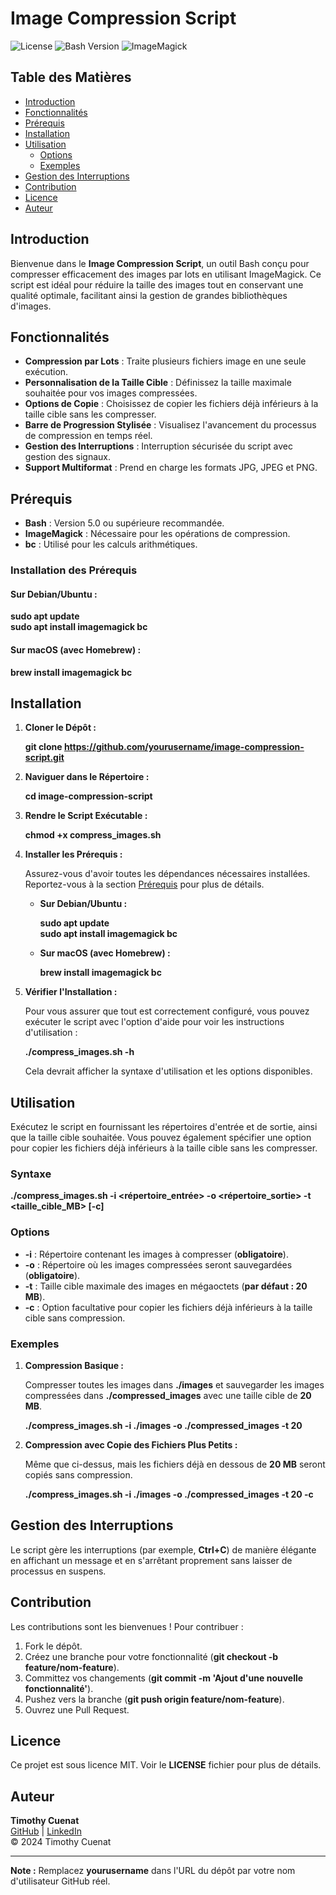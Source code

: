 # Image Compression Script

![License](https://img.shields.io/github/license/yourusername/image-compression-script)
![Bash Version](https://img.shields.io/badge/bash-5.0+-informational)
![ImageMagick](https://img.shields.io/badge/ImageMagick-Required-blue)

## Table des Matières
- [Introduction](#introduction)
- [Fonctionnalités](#fonctionnalités)
- [Prérequis](#prérequis)
- [Installation](#installation)
- [Utilisation](#utilisation)
  - [Options](#options)
  - [Exemples](#exemples)
- [Gestion des Interruptions](#gestion-des-interruptions)
- [Contribution](#contribution)
- [Licence](#licence)
- [Auteur](#auteur)

## Introduction

Bienvenue dans le **Image Compression Script**, un outil Bash conçu pour compresser efficacement des images par lots en utilisant ImageMagick. Ce script est idéal pour réduire la taille des images tout en conservant une qualité optimale, facilitant ainsi la gestion de grandes bibliothèques d'images.

## Fonctionnalités

- **Compression par Lots** : Traite plusieurs fichiers image en une seule exécution.
- **Personnalisation de la Taille Cible** : Définissez la taille maximale souhaitée pour vos images compressées.
- **Options de Copie** : Choisissez de copier les fichiers déjà inférieurs à la taille cible sans les compresser.
- **Barre de Progression Stylisée** : Visualisez l'avancement du processus de compression en temps réel.
- **Gestion des Interruptions** : Interruption sécurisée du script avec gestion des signaux.
- **Support Multiformat** : Prend en charge les formats JPG, JPEG et PNG.

## Prérequis

- **Bash** : Version 5.0 ou supérieure recommandée.
- **ImageMagick** : Nécessaire pour les opérations de compression.
- **bc** : Utilisé pour les calculs arithmétiques.

### Installation des Prérequis

#### Sur Debian/Ubuntu :

**sudo apt update**  
**sudo apt install imagemagick bc**

#### Sur macOS (avec Homebrew) :

**brew install imagemagick bc**

## Installation

1. **Cloner le Dépôt :**

   **git clone https://github.com/yourusername/image-compression-script.git**

2. **Naviguer dans le Répertoire :**

   **cd image-compression-script**

3. **Rendre le Script Exécutable :**

   **chmod +x compress_images.sh**

4. **Installer les Prérequis :**

   Assurez-vous d'avoir toutes les dépendances nécessaires installées. Reportez-vous à la section [Prérequis](#prérequis) pour plus de détails.

   - **Sur Debian/Ubuntu :**

     **sudo apt update**  
     **sudo apt install imagemagick bc**

   - **Sur macOS (avec Homebrew) :**

     **brew install imagemagick bc**

5. **Vérifier l'Installation :**

   Pour vous assurer que tout est correctement configuré, vous pouvez exécuter le script avec l'option d'aide pour voir les instructions d'utilisation :

   **./compress_images.sh -h**

   Cela devrait afficher la syntaxe d'utilisation et les options disponibles.

## Utilisation

Exécutez le script en fournissant les répertoires d'entrée et de sortie, ainsi que la taille cible souhaitée. Vous pouvez également spécifier une option pour copier les fichiers déjà inférieurs à la taille cible sans les compresser.

### Syntaxe

**./compress_images.sh -i <répertoire_entrée> -o <répertoire_sortie> -t <taille_cible_MB> [-c]**

### Options

- **-i** : Répertoire contenant les images à compresser (**obligatoire**).
- **-o** : Répertoire où les images compressées seront sauvegardées (**obligatoire**).
- **-t** : Taille cible maximale des images en mégaoctets (**par défaut : 20 MB**).
- **-c** : Option facultative pour copier les fichiers déjà inférieurs à la taille cible sans compression.

### Exemples

1. **Compression Basique :**

   Compresser toutes les images dans **./images** et sauvegarder les images compressées dans **./compressed_images** avec une taille cible de **20 MB**.

   **./compress_images.sh -i ./images -o ./compressed_images -t 20**

2. **Compression avec Copie des Fichiers Plus Petits :**

   Même que ci-dessus, mais les fichiers déjà en dessous de **20 MB** seront copiés sans compression.

   **./compress_images.sh -i ./images -o ./compressed_images -t 20 -c**

## Gestion des Interruptions

Le script gère les interruptions (par exemple, **Ctrl+C**) de manière élégante en affichant un message et en s'arrêtant proprement sans laisser de processus en suspens.

## Contribution

Les contributions sont les bienvenues ! Pour contribuer :

1. Fork le dépôt.
2. Créez une branche pour votre fonctionnalité (**git checkout -b feature/nom-feature**).
3. Committez vos changements (**git commit -m 'Ajout d'une nouvelle fonctionnalité'**).
4. Pushez vers la branche (**git push origin feature/nom-feature**).
5. Ouvrez une Pull Request.

## Licence

Ce projet est sous licence MIT. Voir le **LICENSE** fichier pour plus de détails.

## Auteur

**Timothy Cuenat**  
[GitHub](https://github.com/yourusername) | [LinkedIn](https://linkedin.com/in/yourprofile)  
© 2024 Timothy Cuenat

---

**Note :** Remplacez **yourusername** dans l'URL du dépôt par votre nom d'utilisateur GitHub réel.
